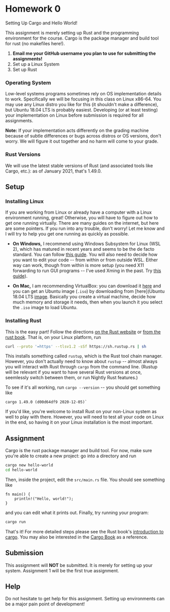 # Homework 0

Setting Up Cargo and Hello World!

This assignment is merely setting up Rust and the programming environment for the course. Cargo is the package manager and build tool for rust (no makefiles here!).

1. **Email me your GitHub username you plan to use for submitting the assignments!**
2. Set up a Linux System
3. Set up Rust

### Operating System

Low-level systems programs sometimes rely on OS implementation details to work. Specifically we will be focusing in this class on Linux x86-64. You may use any Linux distro you like for this (it shouldn't make a difference), but Ubuntu 18.04 LTS is probably easiest.
Developing (or at least testing) your implementation on Linux before submission is required for all assignments.

**Note:** If your implementation acts differently on the grading machine because of subtle differences or bugs across distros or OS versions, don't worry. We will figure it out together and no harm will come to your grade.

### Rust Versions

We will use the latest stable versions of Rust (and associated tools like Cargo, etc.): as of January 2021, that's 1.49.0.

## Setup

### Installing Linux

If you are working from Linux or already have a computer with a Linux environment running, great!
Otherwise, you will have to figure out how to get one running virtually.
There are many guides on the internet, but here are some pointers.
If you run into any trouble, don't worry! Let me know and I will try to help you get one running as quickly as possible.

- **On Windows,** I recommend using Windows Subsystem for Linux (WSL 2), which has matured in recent years and seems to be the de facto standard. You can follow [this guide](https://docs.microsoft.com/en-us/windows/wsl/install-win10). You will also need to decide how you want to edit your code -- from within or from outside WSL. Either way can work, though from within is more setup (you need X11 forwarding to run GUI programs -- I've used Xming in the past. Try [this guide](https://medium.com/swlh/get-wsl2-working-on-windows-10-2ee84ef8ed43)).

- **On Mac,** I am recommending VirtualBox: you can download it [here](https://www.virtualbox.org/) and you can get an Ubuntu image (`.iso`) by downloading from [here](Ubuntu 18.04 LTS [image](https://www.ubuntu.com/download/desktop). Basically you create a virtual machine, decide how much memory and storage it needs, then when you launch it you select the `.iso` image to load Ubuntu.

### Installing Rust

This is the easy part! Follow the directions [on the Rust website](https://www.rust-lang.org/tools/install)
or [from the rust book](https://doc.rust-lang.org/book/ch01-01-installation.html).
That is, on your Linux platform, run

```bash
curl --proto '=https' --tlsv1.2 -sSf https://sh.rustup.rs | sh
```

This installs something called `rustup`, which is the Rust tool chain manager. However, you don't actually need to know about `rustup` -- almost always you will interact with Rust through `cargo` from the command line.
(Rustup will be relevant if you want to have several Rust versions at once, seemlessly switch between them, or run Nightly Rust features.)

To see if it's all working, run `cargo --version` -- you should get something like

```
cargo 1.49.0 (d00d64df9 2020-12-05)`
```

If you'd like, you're welcome to install Rust on your non-Linux system as well to play with there. However, you will need to test all your code on Linux in the end, so having it on your Linux installation is the most important.

## Assignment

Cargo is the rust package manager and build tool. For now, make sure you're able to create a new project: go into a directory and run

```bash
cargo new hello-world
cd hello-world
```

Then, inside the project, edit the `src/main.rs` file. You should see something like
```
fn main() {
    println!("Hello, world!");
}
```

and you can edit what it prints out.
Finally, try running your program:

```bash
cargo run
```

That's it!
For more detailed steps please see the Rust book's [introduction to cargo](https://doc.rust-lang.org/book/second-edition/ch01-03-hello-cargo.html). You may also be interested in the [Cargo Book](https://doc.rust-lang.org/cargo/) as a reference.

## Submission

This assignment will **NOT** be submitted. It is merely for setting up your system. Assignment 1 will be the first true assignment.

## Help

Do not hesitate to get help for this assignment. Setting up environments can be a major pain point of development!
